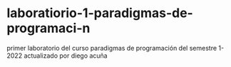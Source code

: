 # laboratiorio-1-paradigmas-de-programaci-n
primer laboratorio del curso paradigmas de programación del semestre 1-2022
actualizado por diego acuña
